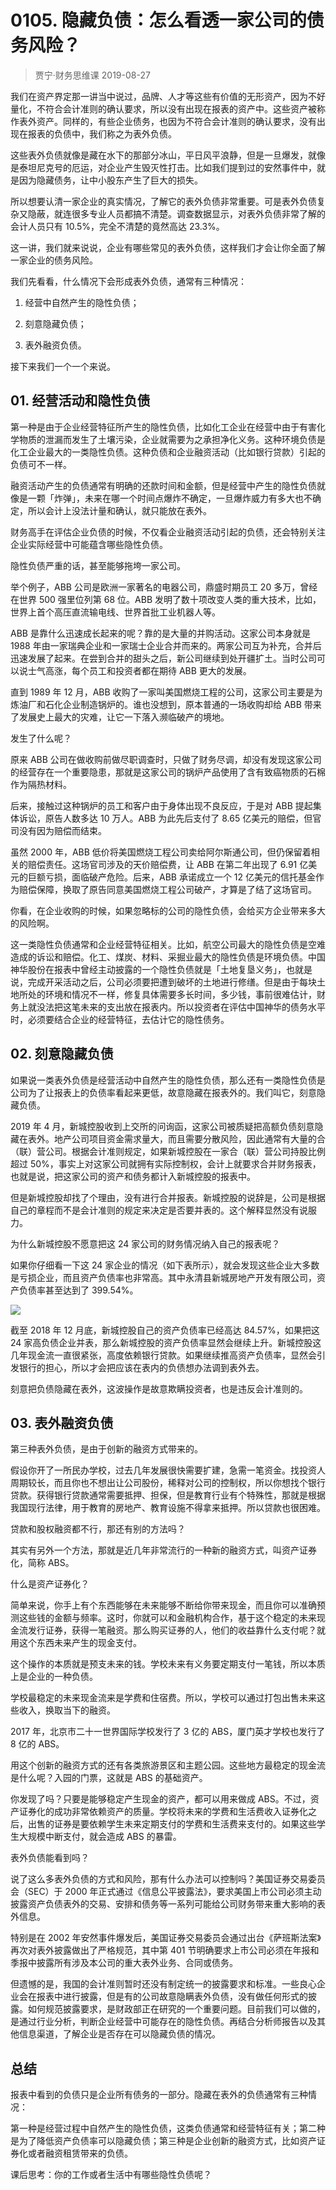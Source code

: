 # 0105. 隐藏负债：怎么看透一家公司的债务风险？
> 贾宁·财务思维课
2019-08-27

我们在资产界定那一讲当中说过，品牌、人才等这些有价值的无形资产，因为不好量化，不符合会计准则的确认要求，所以没有出现在报表的资产中。这些资产被称作表外资产。同样的，有些企业债务，也因为不符合会计准则的确认要求，没有出现在报表的负债中，我们称之为表外负债。

这些表外负债就像是藏在水下的那部分冰山，平日风平浪静，但是一旦爆发，就像是泰坦尼克号的厄运，对企业产生毁灭性打击。比如我们提到过的安然事件中，就是因为隐藏债务，让中小股东产生了巨大的损失。

所以想要认清一家企业的真实情况，了解它的表外负债非常重要。可是表外负债复杂又隐蔽，就连很多专业人员都搞不清楚。调查数据显示，对表外负债非常了解的会计人员只有 10.5%，完全不清楚的竟然高达 23.3%。 

这一讲，我们就来说说，企业有哪些常见的表外负债，这样我们才会让你全面了解一家企业的债务风险。

我们先看看，什么情况下会形成表外负债，通常有三种情况：

1. 经营中自然产生的隐性负债；

2. 刻意隐藏负债；

3. 表外融资负债。

接下来我们一个一个来说。

## 01. 经营活动和隐性负债

第一种是由于企业经营特征所产生的隐性负债，比如化工企业在经营中由于有害化学物质的泄漏而发生了土壤污染，企业就需要为之承担净化义务。这种环境负债是化工企业最大的一类隐性负债。这种负债和企业融资活动（比如银行贷款）引起的负债可不一样。

融资活动产生的负债通常有明确的还款时间和金额，但是经营中产生的隐性负债就像是一颗「炸弹」，未来在哪一个时间点爆炸不确定，一旦爆炸威力有多大也不确定，所以会计上没法计量和确认，就只能放在表外。

财务高手在评估企业负债的时候，不仅看企业融资活动引起的负债，还会特别关注企业实际经营中可能蕴含哪些隐性负债。

隐性负债严重的话，甚至能够拖垮一家公司。

举个例子，ABB 公司是欧洲一家著名的电器公司，鼎盛时期员工 20 多万，曾经在世界 500 强里位列第 68 位。ABB 发明了数十项改变人类的重大技术，比如，世界上首个高压直流输电线、世界首批工业机器人等。

ABB 是靠什么迅速成长起来的呢？靠的是大量的并购活动。这家公司本身就是 1988 年由一家瑞典企业和一家瑞士企业合并而来的。两家公司互为补充，合并后迅速发展了起来。在尝到合并的甜头之后，新公司继续到处开疆扩土。当时公司可以说士气高涨，每个员工和投资者都在期待 ABB 更大的发展。

直到 1989 年 12 月，ABB 收购了一家叫美国燃烧工程的公司，这家公司主要是为炼油厂和石化企业制造锅炉的。谁也没想到，原本普通的一场收购却给 ABB 带来了发展史上最大的灾难，让它一下落入濒临破产的境地。

发生了什么呢？

原来 ABB 公司在做收购前做尽职调查时，只做了财务尽调，却没有发现这家公司的经营存在一个重要隐患，那就是这家公司的锅炉产品使用了含有致癌物质的石棉作为隔热材料。

后来，接触过这种锅炉的员工和客户由于身体出现不良反应，于是对 ABB 提起集体诉讼，原告人数多达 10 万人。ABB 为此先后支付了 8.65 亿美元的赔偿，但官司没有因为赔偿而结束。

虽然 2000 年，ABB 低价将美国燃烧工程公司卖给阿尔斯通公司，但仍保留着相关的赔偿责任。这场官司涉及的天价赔偿费，让 ABB 在第二年出现了 6.91 亿美元的巨额亏损，面临破产危险。后来，ABB 承诺成立一个 12 亿美元的信托基金作为赔偿保障，换取了原告同意美国燃烧工程公司破产，才算是了结了这场官司。

你看，在企业收购的时候，如果忽略标的公司的隐性负债，会给买方企业带来多大的风险啊。

这一类隐性负债通常和企业经营特征相关。比如，航空公司最大的隐性负债是空难造成的诉讼和赔偿。化工、煤炭、材料、采掘业最大的隐性负债是环境负债。中国神华股份在报表中曾经主动披露的一个隐性负债就是「土地复垦义务」，也就是说，完成开采活动之后，公司必须要把遭到破坏的土地进行修缮。但是由于每块土地所处的环境和情况不一样，修复具体需要多长时间，多少钱，事前很难估计，财务上就没法把这笔未来的支出放在报表内。所以投资者在评估中国神华的债务水平时，必须要结合企业的经营特征，去估计它的隐性债务。

## 02. 刻意隐藏负债

如果说一类表外负债是经营活动中自然产生的隐性负债，那么还有一类隐性负债是公司为了让报表上的负债率看起来更低，故意隐藏在报表外的。我们叫它，刻意隐藏负债。

2019 年 4 月，新城控股收到上交所的问询函，这家公司被质疑把高额负债刻意隐藏在表外。地产公司项目资金需求量大，而且需要分散风险，因此通常有大量的合（联）营公司。根据会计准则规定，如果新城控股在一家合（联）营公司持股比例超过 50%，事实上对这家公司就拥有实际控制权，会计上就要求合并财务报表，也就是说，把这家公司的资产和债务都计入新城控股的报表中。

但是新城控股却找了个理由，没有进行合并报表。新城控股的说辞是，公司是根据自己的章程而不是会计准则的规定来决定是否要并表的。这个解释显然没有说服力。

为什么新城控股不愿意把这 24 家公司的财务情况纳入自己的报表呢？

如果你仔细看一下这 24 家企业的情况（如下表所示），就会发现这些企业大多数是亏损企业，而且资产负债率也非常高。其中永清县新城房地产开发有限公司，资产负债率甚至达到了 399.54%。

![](https://raw.githubusercontent.com/dalong0514/selfstudy/master/图片链接/金融/2019047.jpeg)

截至 2018 年 12 月底，新城控股自己的资产负债率已经高达 84.57%，如果把这 24 家高负债企业并表，那么新城控股的资产负债率显然会继续上升。新城控股这几年现金流一直很紧张，高度依赖银行贷款。如果继续推高资产负债率，显然会引发银行的担心，所以才会把应该在表内的负债想办法调到表外去。

刻意把负债隐藏在表外，这波操作是故意欺瞒投资者，也是违反会计准则的。

## 03. 表外融资负债

第三种表外负债，是由于创新的融资方式带来的。

假设你开了一所民办学校，过去几年发展很快需要扩建，急需一笔资金。找投资人周期较长，而且你也不想出让公司股份，稀释对公司的控制权，所以你想找个银行贷款。获得银行贷款通常需要抵押、担保，但是教育行业有个特殊性，那就是根据我国现行法律，用于教育的房地产、教育设施不得拿来抵押。所以贷款也很困难。

贷款和股权融资都不行，那还有别的方法吗？

其实有另外一个方法，那就是近几年非常流行的一种新的融资方式，叫资产证券化，简称 ABS。

什么是资产证券化？

简单来说，你手上有个东西能够在未来能够不断给你带来现金，而且你可以准确预测这些钱的金额与频率。这时，你就可以和金融机构合作，基于这个稳定的未来现金流发行证券，获得一笔融资。那么购买证券的人，他们的收益靠什么支付呢？就用这个东西未来产生的现金支付。

这个操作的本质就是预支未来的钱。学校未来有义务要定期支付一笔钱，所以本质上是企业的一种负债。

学校最稳定的未来现金流来是学费和住宿费。所以，学校可以通过打包出售未来这些收入，换取当下的融资。

2017 年，北京市二十一世界国际学校发行了 3 亿的 ABS，厦门英才学校也发行了 8 亿的 ABS。

用这个创新的融资方式的还有各类旅游景区和主题公园。这些地方最稳定的现金流是什么呢？入园的门票，这就是 ABS 的基础资产。

你发现了吗？只要是能够稳定产生现金的资产，都可以用来做成 ABS。不过，资产证券化的成功非常依赖资产的质量。学校将未来的学费和生活费收入证券化之后，出售的证券是要依赖学生未来定期支付的学费和生活费来支付的。如果这些学生大规模中断支付，就会造成 ABS 的暴雷。

表外负债能看到吗？

说了这么多表外负债的方式和风险，那有什么办法可以控制吗？美国证券交易委员会（SEC）于 2000 年正式通过《信息公平披露法》，要求美国上市公司必须主动披露资产负债表外的交易、安排和债务等一系列可能给公司财务带来重大影响的表外信息。

特别是在 2002 年安然事件爆发后，美国证券交易委员会通过出台《萨班斯法案》再次对表外披露做出了严格规范，其中第 401 节明确要求上市公司必须在年报和季报中披露所有涉及本公司的重大表外业务、合同或债务。

但遗憾的是，我国的会计准则暂时还没有制定统一的披露要求和标准。一些良心企业会在报表中进行披露，但是有的公司故意隐瞒表外负债，没有做任何形式的披露。如何规范披露要求，是财政部正在研究的一个重要问题。目前我们可以做的，是通过行业分析，判断企业经营中可能存在的隐性负债。再结合分析师报告以及其他信息渠道，了解企业是否存在可以隐藏负债的情况。

## 总结

报表中看到的负债只是企业所有债务的一部分。隐藏在表外的负债通常有三种情况：

第一种是经营过程中自然产生的隐性负债，这类负债通常和经营特征有关；第二种是为了降低资产负债率可以隐藏负债；第三种是企业创新的融资方式，比如资产证券化或者融资租赁带来的负债。

课后思考：你的工作或者生活中有哪些隐性负债呢？
